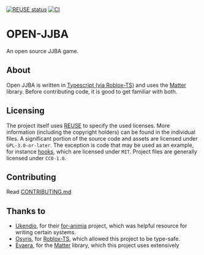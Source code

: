 <!--
SPDX-FileCopyrightText: 2022 Christian Fletcher <mistrustfully@gmail.com>

SPDX-License-Identifier: CC0-1.0
-->

[![REUSE status](https://api.reuse.software/badge/github.com/Mistrustfully/openjjba)](https://api.reuse.software/info/github.com/Mistrustfully/openjjba)
[![CI](https://github.com/Mistrustfully/openjjba/actions/workflows/commit.yml/badge.svg)](https://github.com/Mistrustfully/openjjba/actions/workflows/commit.yml)

# OPEN-JJBA
An open source JJBA game.

## About
Open JJBA is written in [Typescript (via Roblox-TS)](https://roblox-ts.com) and uses the [Matter](https://eryn.io/matter/docs/intro/) library. Before contributing code, it is good to get familiar with both. 

## Licensing
The project itself uses [REUSE](https://reuse.software/) to specify the used licenses. More information (including the copyright holders) can be found in the individual files.
A significant portion of the source code and assets are licensed under `GPL-3.0-or-later`. The exception is code that may be used as an example, for instance [hooks](src/shared/hooks), which are licensed under `MIT`. Project files are generally licensed under `CC0-1.0`. 

## Contributing
Read [CONTRIBUTING.md](CONTRIBUTING/CONTRIBUTING.md)

## Thanks to
- [Ukendio](https://github.com/Ukendio/), for their [for-animia](https://github.com/Ukendio/for-animia/) project, which was helpful resource for writing certain systems.
- [Osyris](https://github.com/osyrisrblx), for [Roblox-TS](https://roblox-ts.com), which allowed this project to be type-safe.
- [Evaera](https://github.com/evaera), for the [Matter](https://github.com/evaera/matter) library, which this project uses extensively 

<!--
    test
-->